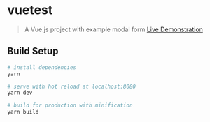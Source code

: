 # vuetest

> A Vue.js project with example modal form
[Live Demonstration](https://valyakin.github.io/vue-example-modalform)

## Build Setup

``` bash
# install dependencies
yarn

# serve with hot reload at localhost:8080
yarn dev

# build for production with minification
yarn build
```
